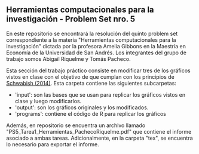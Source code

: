 ## Herramientas computacionales para la investigación - Problem Set nro. 5

En este repositorio se encontrará la resolución del quinto problem set correspondiente a la materia "Herramientas computacionales para la investigación" dictada por la profesora Amelia Gibbons en la Maestría en Economía de la Universidad de San Andrés. Los integrantes del grupo de trabajo somos Abigail Riquelme y Tomás Pacheco.

Esta sección del trabajo práctico consiste en modificar tres de los gráficos vistos en clase con el objetivo de que cumplan con los principios de [Schwabish (2014)](https://pubs.aeaweb.org/doi/pdf/10.1257/jep.28.1.209). Esta carpeta contiene las siguientes subcarpetas:
 * 'input': son las bases que se usan para replicar los gráficos vistos en clase y luego modificarlos.
 * 'output': son los gráficos originales y los modificados.
 * 'programs': contiene el código de R para replicar los gráficos
 
 Además, en repositorio se encuentra un archivo llamado "PS5_Tarea1_Herramientas_PachecoRiquelme.pdf" que contiene el informe asociado a ambas tareas. Adicionalmente, en la carpeta "tex", se encuentra lo necesario para exportar el informe.
